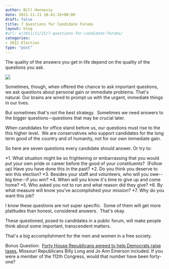 ```yaml
---
author: Bill Hennessy
date: 2011-11-21 10:41:32+00:00
draft: false
title: 7 Questions for Candidate Forums
layout: blog
#url: e/2011/11/21/7-questions-for-candidate-forums/
categories:
- 2012 Election
type: "post"
---
```


The quality of the answers you get in life depend on the quality of the questions you ask.



[![](https://19015-hennessysview.hennessysview.com/wp-content/uploads/2011/11/candidate-forum.jpg)
](https://19015-hennessysview.hennessysview.com/wp-content/uploads/2011/11/candidate-forum.jpg)



Sometimes, though, when offered the chance to ask important questions, we ask questions about personal gain or immediate problems. That's natural. Our brains are wired to prompt us with the urgent, immediate things in our lives.

But sometimes that's not the best strategy.  Sometimes we need answers to the bigger questions--questions that may be crucial later.

When candidates for office stand before us, our questions must rise to the this higher level.  We are conservatives who support candidates for the long term good of the country and of humanity, not for our own immediate gain.

So here are seven questions every candidate should answer. Or try to:




*1. What situation might be so frightening or embarrassing that you would put your own pride or career before the good of your constituents?  (Follow up) Have you have done this in the past?
*2. Do you think you deserve to win this election?
*3. Besides your staff and volunteers, who will you owe--big time--if you win?
*4. When will you know it's time to give up and come home?
*5. Who asked you not to run and what reason did they give?
*6. By what measure will know you've accomplished your mission?
*7. Why do you want this job?




I know these questions are not super specific.  Some of them will get more platitudes than honest, considered answers.  That's okay.





These questioned, posed to candidates in a public forum, will make people think about some important, transcendent matters.





That's a big accomplishment for the men and women in a free society.



Bonus Question:  [Forty House Republicans agreed to help Democrats raise taxes](https://www.americansforprosperity.org/110611-40-house-republicans-ask-super-committee-higher-taxes), Missouri Republicans Billy Long and Jo Ann Emerson included. If you were a member of the 112th Congress, would that number have been forty-one?


